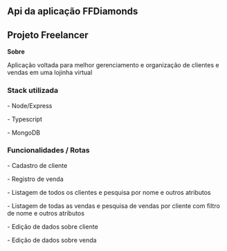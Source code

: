 <h2 style = "color:'#0099ff';">Api da aplicação FFDiamonds</h2>

<h2  color = '#999999'>Projeto Freelancer</h2>

<strong>Sobre</strong>

<p>Aplicação voltada para melhor gerenciamento e organização de clientes e vendas em uma lojinha virtual</p>

<h3 color = '#333333'>Stack utilizada </h3>
<p color = '#00cc99'>- Node/Express</p>
<p color = '#0066cc'>- Typescript</p>
<p color = '#00ff99'>- MongoDB</p>

<h3>Funcionalidades / Rotas</h3>
<p>- Cadastro de cliente</p>
<p>- Registro de venda</p>
<p>- Listagem de todos os clientes e pesquisa por nome e outros atributos</p>
<p>- Listagem de todas as vendas e pesquisa de vendas por cliente com filtro de nome e outros atributos</p>
<p>- Edição de dados sobre cliente</p>
<p>- Edição de dados sobre venda</p>
